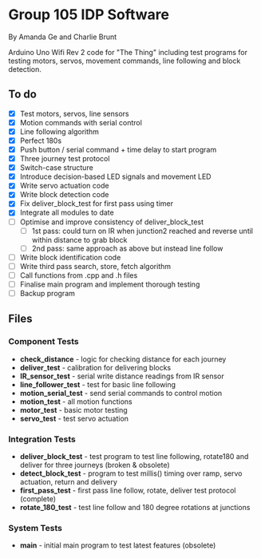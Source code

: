 # Group 105 IDP Software


By Amanda Ge and Charlie Brunt

Arduino Uno Wifi Rev 2 code for "The Thing" including test programs for testing motors, servos, movement commands, line following and block detection.

## To do

- [x] Test motors, servos, line sensors
- [x] Motion commands with serial control
- [x] Line following algorithm
- [x] Perfect 180s
- [x] Push button / serial command + time delay to start program
- [x] Three journey test protocol
- [x] Switch-case structure
- [x] Introduce decision-based LED signals and movement LED
- [x] Write servo actuation code
- [x] Write block detection code
- [x] Fix deliver_block_test for first pass using timer 
- [x] Integrate all modules to date
- [ ] Optimise and improve consistency of deliver_block_test
    - [ ] 1st pass: could turn on IR when junction2 reached and reverse until within distance to grab block
    - [ ] 2nd pass: same approach as above but instead line follow
- [ ] Write block identification code
- [ ] Write third pass search, store, fetch algorithm
- [ ] Call functions from .cpp and .h files
- [ ] Finalise main program and implement thorough testing
- [ ] Backup program
## Files

### Component Tests

- **check_distance** - logic for checking distance for each journey
- **deliver_test** - calibration for delivering blocks
- **IR_sensor_test** - serial write distance readings from IR sensor
- **line_follower_test** - test for basic line following
- **motion_serial_test** - send serial commands to control motion
- **motion_test** - all motion functions
- **motor_test** - basic motor testing
- **servo_test** - test servo actuation

### Integration Tests
- **deliver_block_test** - test program to test line following, rotate180 and deliver for three journeys (broken & obsolete)
- **detect_block_test** - program to test millis() timing over ramp, servo actuation, return and delivery
- **first_pass_test** - first pass line follow, rotate, deliver test protocol (complete)
- **rotate_180_test** - test line follow and 180 degree rotations at junctions 

### System Tests
- **main** - initial main program to test latest features (obsolete)